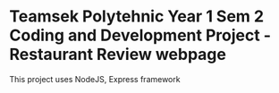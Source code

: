 # Teamsek Polytehnic Year 1 Sem 2 Coding and Development Project - Restaurant Review webpage
This project uses NodeJS, Express framework
